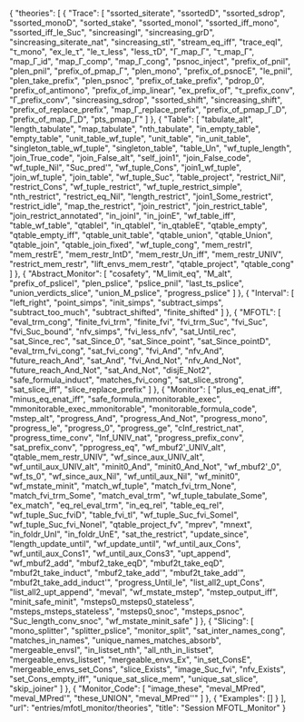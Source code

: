 {
    "theories": [
        {
            "Trace": [
                "ssorted_siterate",
                "ssortedD",
                "ssorted_sdrop",
                "ssorted_monoD",
                "sorted_stake",
                "ssorted_monoI",
                "ssorted_iff_mono",
                "ssorted_iff_le_Suc",
                "sincreasingI",
                "sincreasing_grD",
                "sincreasing_siterate_nat",
                "sincreasing_stl",
                "stream_eq_iff",
                "trace_eqI",
                "τ_mono",
                "ex_le_τ",
                "le_τ_less",
                "less_τD",
                "Γ_map_Γ",
                "τ_map_Γ",
                "map_Γ_id",
                "map_Γ_comp",
                "map_Γ_cong",
                "psnoc_inject",
                "prefix_of_pnil",
                "plen_pnil",
                "prefix_of_pmap_Γ",
                "plen_mono",
                "prefix_of_psnocE",
                "le_pnil",
                "plen_take_prefix",
                "plen_psnoc",
                "prefix_of_take_prefix",
                "pdrop_0",
                "prefix_of_antimono",
                "prefix_of_imp_linear",
                "ex_prefix_of",
                "τ_prefix_conv",
                "Γ_prefix_conv",
                "sincreasing_sdrop",
                "ssorted_shift",
                "sincreasing_shift",
                "prefix_of_replace_prefix",
                "map_Γ_replace_prefix",
                "prefix_of_pmap_Γ_D",
                "prefix_of_map_Γ_D",
                "pts_pmap_Γ"
            ]
        },
        {
            "Table": [
                "tabulate_alt",
                "length_tabulate",
                "map_tabulate",
                "nth_tabulate",
                "in_empty_table",
                "empty_table",
                "unit_table_wf_tuple",
                "unit_table",
                "in_unit_table",
                "singleton_table_wf_tuple",
                "singleton_table",
                "table_Un",
                "wf_tuple_length",
                "join_True_code",
                "join_False_alt",
                "self_join1",
                "join_False_code",
                "wf_tuple_Nil",
                "Suc_pred'",
                "wf_tuple_Cons",
                "join1_wf_tuple",
                "join_wf_tuple",
                "join_table",
                "wf_tuple_Suc",
                "table_project",
                "restrict_Nil",
                "restrict_Cons",
                "wf_tuple_restrict",
                "wf_tuple_restrict_simple",
                "nth_restrict",
                "restrict_eq_Nil",
                "length_restrict",
                "join1_Some_restrict",
                "restrict_idle",
                "map_the_restrict",
                "join_restrict",
                "join_restrict_table",
                "join_restrict_annotated",
                "in_joinI",
                "in_joinE",
                "wf_table_iff",
                "table_wf_table",
                "qtableI",
                "in_qtableI",
                "in_qtableE",
                "qtable_empty",
                "qtable_empty_iff",
                "qtable_unit_table",
                "qtable_union",
                "qtable_Union",
                "qtable_join",
                "qtable_join_fixed",
                "wf_tuple_cong",
                "mem_restrI",
                "mem_restrE",
                "mem_restr_IntD",
                "mem_restr_Un_iff",
                "mem_restr_UNIV",
                "restrict_mem_restr",
                "lift_envs_mem_restr",
                "qtable_project",
                "qtable_cong"
            ]
        },
        {
            "Abstract_Monitor": [
                "cosafety",
                "M_limit_eq",
                "M_alt",
                "prefix_of_psliceI",
                "plen_pslice",
                "pslice_pnil",
                "last_ts_pslice",
                "union_verdicts_slice",
                "union_M_pslice",
                "progress_pslice"
            ]
        },
        {
            "Interval": [
                "left_right",
                "point_simps",
                "init_simps",
                "subtract_simps",
                "subtract_too_much",
                "subtract_shifted",
                "finite_shifted"
            ]
        },
        {
            "MFOTL": [
                "eval_trm_cong",
                "finite_fvi_trm",
                "finite_fvi",
                "fvi_trm_Suc",
                "fvi_Suc",
                "fvi_Suc_bound",
                "nfv_simps",
                "fvi_less_nfv",
                "sat_Until_rec",
                "sat_Since_rec",
                "sat_Since_0",
                "sat_Since_point",
                "sat_Since_pointD",
                "eval_trm_fvi_cong",
                "sat_fvi_cong",
                "fvi_And",
                "nfv_And",
                "future_reach_And",
                "sat_And",
                "fvi_And_Not",
                "nfv_And_Not",
                "future_reach_And_Not",
                "sat_And_Not",
                "disjE_Not2",
                "safe_formula_induct",
                "matches_fvi_cong",
                "sat_slice_strong",
                "sat_slice_iff",
                "slice_replace_prefix"
            ]
        },
        {
            "Monitor": [
                "plus_eq_enat_iff",
                "minus_eq_enat_iff",
                "safe_formula_mmonitorable_exec",
                "mmonitorable_exec_mmonitorable",
                "monitorable_formula_code",
                "mstep_alt",
                "progress_And",
                "progress_And_Not",
                "progress_mono",
                "progress_le",
                "progress_0",
                "progress_ge",
                "cInf_restrict_nat",
                "progress_time_conv",
                "Inf_UNIV_nat",
                "progress_prefix_conv",
                "sat_prefix_conv",
                "pprogress_eq",
                "wf_mbuf2'_UNIV_alt",
                "qtable_mem_restr_UNIV",
                "wf_since_aux_UNIV_alt",
                "wf_until_aux_UNIV_alt",
                "minit0_And",
                "minit0_And_Not",
                "wf_mbuf2'_0",
                "wf_ts_0",
                "wf_since_aux_Nil",
                "wf_until_aux_Nil",
                "wf_minit0",
                "wf_mstate_minit",
                "match_wf_tuple",
                "match_fvi_trm_None",
                "match_fvi_trm_Some",
                "match_eval_trm",
                "wf_tuple_tabulate_Some",
                "ex_match",
                "eq_rel_eval_trm",
                "in_eq_rel",
                "table_eq_rel",
                "wf_tuple_Suc_fviD",
                "table_fvi_tl",
                "wf_tuple_Suc_fvi_SomeI",
                "wf_tuple_Suc_fvi_NoneI",
                "qtable_project_fv",
                "mprev",
                "mnext",
                "in_foldr_UnI",
                "in_foldr_UnE",
                "sat_the_restrict",
                "update_since",
                "length_update_until",
                "wf_update_until",
                "wf_until_aux_Cons",
                "wf_until_aux_Cons1",
                "wf_until_aux_Cons3",
                "upt_append",
                "wf_mbuf2_add",
                "mbuf2_take_eqD",
                "mbuf2t_take_eqD",
                "mbuf2t_take_induct",
                "mbuf2_take_add'",
                "mbuf2t_take_add'",
                "mbuf2t_take_add_induct'",
                "progress_Until_le",
                "list_all2_upt_Cons",
                "list_all2_upt_append",
                "meval",
                "wf_mstate_mstep",
                "mstep_output_iff",
                "minit_safe_minit",
                "msteps0_msteps0_stateless",
                "msteps_msteps_stateless",
                "msteps0_snoc",
                "msteps_psnoc",
                "Suc_length_conv_snoc",
                "wf_mstate_minit_safe"
            ]
        },
        {
            "Slicing": [
                "mono_splitter",
                "splitter_pslice",
                "monitor_split",
                "sat_inter_names_cong",
                "matches_in_names",
                "unique_names_matches_absorb",
                "mergeable_envsI",
                "in_listset_nth",
                "all_nth_in_listset",
                "mergeable_envs_listset",
                "mergeable_envs_Ex",
                "in_set_ConsE",
                "mergeable_envs_set_Cons",
                "slice_Exists",
                "image_Suc_fvi",
                "nfv_Exists",
                "set_Cons_empty_iff",
                "unique_sat_slice_mem",
                "unique_sat_slice",
                "skip_joiner"
            ]
        },
        {
            "Monitor_Code": [
                "image_these",
                "meval_MPred",
                "meval_MPred'",
                "these_UNION",
                "meval_MPred''"
            ]
        },
        {
            "Examples": []
        }
    ],
    "url": "entries/mfotl_monitor/theories",
    "title": "Session MFOTL_Monitor"
}
